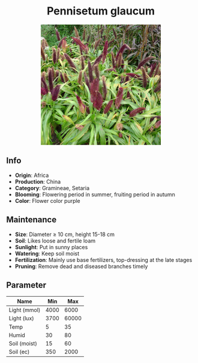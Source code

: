 <h1 align='center'>Pennisetum glaucum</h1>
<p align="center">
    <img 
        align='center'
        width='320'
        src="../images/pennisetum glaucum.png" 
        alt='Pennisetum glaucum' />
</p>

## Info

 - **Origin**: Africa
 - **Production**: China
 - **Category**: Gramineae, Setaria
 - **Blooming**: Flowering period in summer, fruiting period in autumn
 - **Color**: Flower color purple

## Maintenance

 - **Size**: Diameter ≥ 10 cm, height 15-18 cm
 - **Soil**: Likes loose and fertile loam
 - **Sunlight**: Put in sunny places
 - **Watering**: Keep soil moist
 - **Fertilization**: Mainly use base fertilizers, top-dressing at the late stages
 - **Pruning**: Remove dead and diseased branches timely

## Parameter

| Name         | Min  | Max   |
|--------------|------|-------|
| Light (mmol) | 4000 | 6000  |
| Light (lux)  | 3700 | 60000 |
| Temp         | 5    | 35    |
| Humid        | 30   | 80    |
| Soil (moist) | 15   | 60    |
| Soil (ec)    | 350  | 2000  |